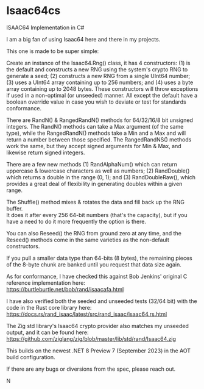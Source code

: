# Isaac64cs

ISAAC64 Implementation in C#

I am a big fan of using Isaac64 here and there in my projects.

This one is made to be super simple:

Create an instance of the Isaac64.Rng() class, it has 4 constructors: (1) is the default
and constructs a new RNG using the system's crypto RNG to generate a seed; (2) constructs
a new RNG from a single UInt64 number; (3) uses a UInt64 array containing up to 256
numbers; and (4) uses a byte array containing up to 2048 bytes.  These constructors
will throw exceptions if used in a non-optimal (or unseeded) manner.  All except the
default have a boolean override value in case you wish to deviate or test for
standards conformance.

There are RandN() & RangedRandN() methods for 64/32/16/8 bit unsigned integers.
The RandN() methods can take a Max argument (of the same type), while the 
RangedRandN() methods take a Min and a Max and will return a number between
those specified. The RangedRandNS() methods work the same, but they accept
signed arguments for Min & Max, and likewise return signed integers.

There are a few new methods (1) RandAlphaNum() which can return uppercase &
lowercase characters as well as numbers; (2) RandDouble() which returns a
double in the range (0, 1); and (3) RandDoubleRaw(), which provides a great
deal of flexibility in generating doubles within a given range.

The Shuffle() method mixes & rotates the data and fill back up the RNG buffer.  
It does it after every 256 64-bit numbers (that's the capacity), but if you have 
a need to do it more frequently the option is there.

You can also Reseed() the RNG from ground zero at any time, and the Reseed()
methods come in the same varieties as the non-default constructors.

If you pull a smaller data type than 64-bits (8 bytes), the remaining pieces 
of the 8-byte chunk are banked until you request that data size again.

As for conformance, I have checked this against Bob Jenkins' original C reference
implementation here: https://burtleburtle.net/bob/rand/isaacafa.html

I have also verified both the seeded and unseeded tests (32/64 bit) with the 
code in the Rust core library here: https://docs.rs/rand_isaac/latest/src/rand_isaac/isaac64.rs.html

The Zig std library's Isaac64 crypto provider also matches my unseeded output,
and it can be found here: https://github.com/ziglang/zig/blob/master/lib/std/rand/Isaac64.zig

This builds on the newest .NET 8 Preview 7 (September 2023) in the AOT build configuration.

If there are any bugs or diversions from the spec, please reach out.

N
